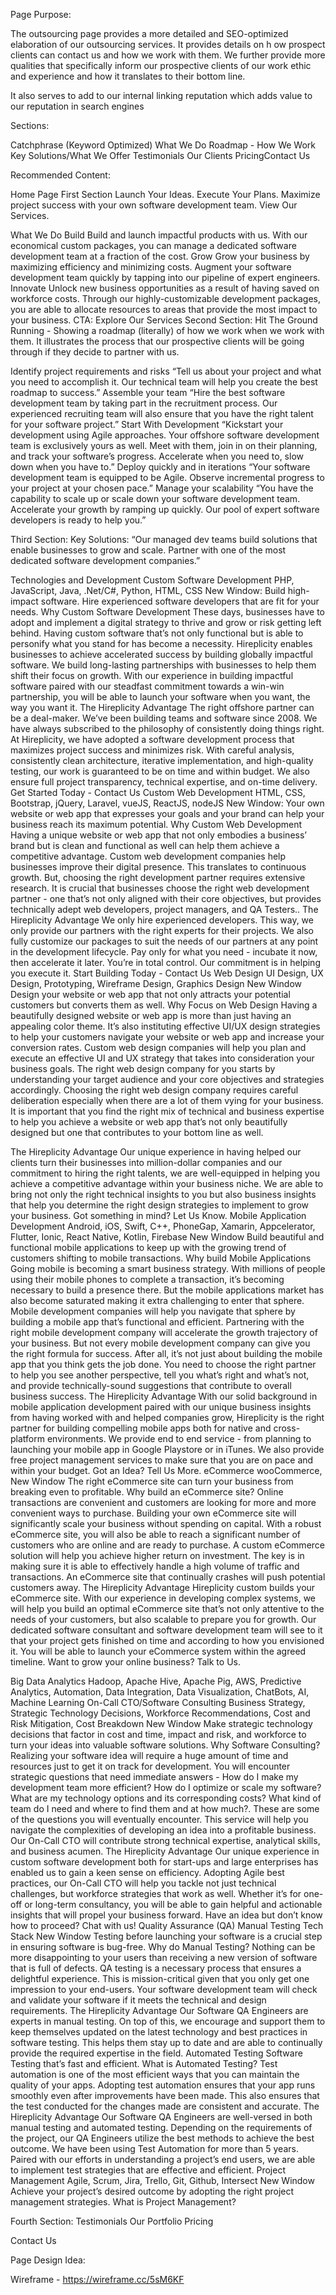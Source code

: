 Page Purpose:

The outsourcing page provides a more detailed and SEO-optimized elaboration of our outsourcing services. It provides details on h
ow prospect clients can contact us and how we work with them. 
We further provide more qualities that specifically inform our prospective clients of our work ethic and experience and how it translates to their bottom line.

It also serves to add to our internal linking reputation which adds value to our reputation in search engines

Sections:


Catchphrase (Keyword Optimized)
What We Do
Roadmap -  How We Work
Key Solutions/What We Offer
Testimonials
Our Clients
PricingContact Us

Recommended Content:

Home Page
First Section
Launch Your Ideas. Execute Your Plans. Maximize project success with your own software development team.
View Our Services.

What We Do
Build
Build and launch impactful products with us. With our economical custom packages, you can manage a dedicated software development team at a fraction of the cost.
Grow
Grow your business by maximizing efficiency and minimizing costs. Augment your software development team quickly by tapping into our pipeline of expert engineers.
Innovate
Unlock new business opportunities as a result of having saved on workforce costs. Through our highly-customizable development packages, you are able to allocate resources to areas that provide the most impact to your business.
CTA: Explore Our Services
Second Section: Hit The Ground Running - Showing a roadmap (literally) of how we work when we work with them. It illustrates the process that our prospective clients will be going through if they decide to partner with us.

Identify project requirements and risks
“Tell us about your project and what you need to accomplish it. Our technical team will help you create the best roadmap to success.”
Assemble your team
“Hire the best software development team by taking part in the recruitment process. Our experienced recruiting team will also ensure that you have the right talent for your software project.”
Start With Development
“Kickstart your development using Agile approaches. Your offshore software development team is exclusively yours as well. Meet with them, join in on their planning, and track your software’s progress. Accelerate when you need to, slow down when you have to.”
Deploy quickly and in iterations
“Your software development team is equipped to be Agile. Observe incremental progress to your project at your chosen pace.”
Manage your scalability
“You have the capability to scale up or scale down your software development team. Accelerate your growth by ramping up quickly. Our pool of expert software developers is ready to help you.”

Third Section: Key Solutions: “Our managed dev teams build solutions that enable businesses to grow and scale. Partner with one of the most dedicated software development companies.”

Technologies and Development
Custom Software Development
PHP, JavaScript, Java, .Net/C#, Python, HTML, CSS
New Window:
Build high-impact software. Hire experienced software developers that are fit for your needs.
Why Custom Software Development
These days, businesses have to adopt and implement a digital strategy to thrive and grow or risk getting left behind.
Having custom software that’s not only functional but is able to personify what you stand for has become a necessity.
Hireplicity enables businesses to achieve accelerated success by building globally impactful software.
We build long-lasting partnerships with businesses to help them shift their focus on growth. With our experience in building impactful software paired with our steadfast commitment towards a win-win partnership, you will be able to launch your software when you want, the way you want it. 
The Hireplicity Advantage
The right offshore partner can be a deal-maker. We’ve been building teams and software since 2008. We have always subscribed to the philosophy of consistently doing things right.
At Hireplicity, we have adopted a software development process that maximizes project success and minimizes risk. With careful analysis, consistently clean architecture, iterative implementation, and high-quality testing, our work is guaranteed to be on time and within budget. We also ensure full project transparency, technical expertise, and on-time delivery. 
Get Started Today - Contact Us
Custom Web Development
HTML, CSS, Bootstrap, jQuery, Laravel, vueJS, ReactJS, nodeJS
New Window:
Your own website or web app that expresses your goals and your brand can help your business reach its maximum potential.
Why Custom Web Development
Having a unique website or web app that not only embodies a business’ brand but is clean and functional as well can help them achieve a competitive advantage. 
Custom web development companies help businesses improve their digital presence. This translates to continuous growth. But, choosing the right development partner requires extensive research. It is crucial that businesses choose the right web development partner - one that’s not only aligned with their core objectives, but provides technically adept web developers, project managers, and QA Testers..
The Hireplicity Advantage
We only hire experienced developers. This way, we only provide our partners with the right experts for their projects.
We also fully customize our packages to suit the needs of our partners at any point in the development lifecycle. Pay only for what you need - incubate it now, then accelerate it later. You’re in total control. Our commitment is in helping you execute it.
Start Building Today - Contact Us
Web Design
UI Design, UX Design, Prototyping, Wireframe Design, Graphics Design
New Window
Design your website or web app that not only attracts your potential customers but converts them as well.
Why Focus on Web Design
Having a beautifully designed website or web app is more than just having an appealing color theme. It’s also instituting effective UI/UX design strategies to help your customers navigate your website or web app and increase your conversion rates.
Custom web design companies will help you plan and execute an effective UI and UX strategy that takes into consideration your business goals. The right web design company for you starts by understanding your target audience and your core objectives and strategies accordingly. 
Choosing the right web design company requires careful deliberation especially when there are a lot of them vying for your business. It is important that you find the right mix of technical and business expertise to help you achieve a website or web app that’s not only beautifully designed but one that contributes to your bottom line as well. 
 
The Hireplicity Advantage
Our unique experience in having helped our clients turn their businesses into million-dollar companies and our commitment to hiring the right talents, we are well-equipped in helping you achieve a competitive advantage within your business niche.
We are able to bring not only the right technical insights to you but also business insights that help you determine the right design strategies to implement to grow your business.
Got something in mind? Let Us Know.
Mobile Application Development
Android, iOS, Swift, C++, PhoneGap, Xamarin, Appcelerator, Flutter, Ionic, React Native, Kotlin, Firebase
New Window
Build beautiful and functional mobile applications to keep up with the growing trend of customers shifting to mobile transactions.
Why build Mobile Applications
Going mobile is becoming a smart business strategy. With millions of people using their mobile phones to complete a transaction, it’s becoming necessary to build a presence there. But the mobile applications market has also become saturated making it extra challenging to enter that sphere.
Mobile development companies will help you navigate that sphere by building a mobile app that’s functional and efficient. Partnering with the right mobile development company will accelerate the growth trajectory of your business.
But not every mobile development company can give you the right formula for success. After all, it’s not just about building the mobile app that you think gets the job done. You need to choose the right partner to help you see another perspective, tell you what’s right and what’s not, and provide technically-sound suggestions that contribute to overall business success.
The Hireplicity Advantage
With our solid background in mobile application development paired with our unique business insights from having worked with and helped companies grow, Hireplicity is the right partner for building compelling mobile apps both for native and cross-platform environments.
We provide end to end service - from planning to launching your mobile app in Google Playstore or in iTunes. We also provide free project management services to make sure that you are on pace and within your budget. 
Got an Idea? Tell Us More.
eCommerce
wooCommerce,
New Window
The right eCommerce site can turn your business from breaking even to profitable.
Why build an eCommerce site?
Online transactions are convenient and customers are looking for more and more convenient ways to purchase. Building your own eCommerce site will significantly scale your business without spending on capital. With a robust eCommerce site, you will also be able to reach a significant number of customers who are online and are ready to purchase. 
A custom eCommerce solution will help you achieve higher return on investment. The key is in making sure it is able to effectively handle a high volume of traffic and transactions. An eCommerce site that continually crashes will push potential customers away.
The Hireplicity Advantage
Hireplicity custom builds your eCommerce site. With our experience in developing complex systems, we will help you build an optimal eCommerce site that’s not only attentive to the needs of your customers, but also scalable to prepare you for growth.
Our dedicated software consultant and software development team will see to it that your project gets finished on time and according to how you envisioned it. You will be able to launch your eCommerce system within the agreed timeline.
Want to grow your online business? Talk to Us.


Big Data Analytics
Hadoop, Apache Hive, Apache Pig, AWS, Predictive Analytics, Automation, Data Integration, Data Visualization, ChatBots, AI, Machine Learning
On-Call CTO/Software Consulting
Business Strategy, Strategic Technology Decisions, Workforce Recommendations, Cost and Risk Mitigation, Cost Breakdown
New Window
Make strategic technology decisions that factor in cost and time, impact and risk, and workforce to turn your ideas into valuable software solutions.
Why Software Consulting?
Realizing your software idea will require a huge amount of time and resources just to get it on track for development. You will encounter strategic questions that need immediate answers - How do I make my development team more efficient? How do I optimize or scale my software? What are my technology options and its corresponding costs? What kind of team do I need and where to find them and at how much?. 
These are some of the questions you will eventually encounter. This service will help you navigate the complexities of developing an idea into a profitable business. Our On-Call CTO will contribute strong technical expertise, analytical skills, and business acumen.
The Hireplicity Advantage
Our unique experience in custom software development both for start-ups and large enterprises has enabled us to gain a keen sense on efficiency. Adopting Agile best practices, our On-Call CTO will help you tackle not just technical challenges, but workforce strategies that work as well. Whether it’s for one-off or long-term consultancy, you will be able to gain helpful and actionable insights that will propel your business forward.
Have an idea but don’t know how to proceed? Chat with us!
Quality Assurance (QA)
Manual Testing
Tech Stack
New Window
Testing before launching your software is a crucial step in ensuring software is bug-free.
Why do Manual Testing?
Nothing can be more disappointing to your users than receiving a new version of software that is full of defects. QA testing is a necessary process that ensures a delightful experience.
This is mission-critical given that you only get one impression to your end-users. Your software development team will check and validate your software if it meets the technical and design requirements.
The Hireplicity Advantage
Our Software QA Engineers are experts in manual testing. On top of this, we encourage and support them to keep themselves updated on the latest technology and best practices in software testing. This helps them stay up to date and are able to continually provide the required expertise in the field. 
Automated Testing
Software Testing that’s fast and efficient.
What is Automated Testing?
Test automation is one of the most efficient ways that you can maintain the quality of your apps. Adopting test automation ensures that your app runs smoothly even after improvements have been made. This also ensures that the test conducted for the changes made are consistent and accurate.
The Hireplicity Advantage
Our Software QA Engineers are well-versed in both manual testing and automated testing. Depending on the requirements of the project, our QA Engineers utilize the best methods to achieve the best outcome. 
We have been using Test Automation for more than 5 years. Paired with our efforts in understanding a project’s end users, we are able to implement test strategies that are effective and efficient.
Project Management
Agile, Scrum, Jira, Trello, Git, Github, Intersect
New Window
Achieve your project’s desired outcome by adopting the right project management strategies.
What is Project Management?



Fourth Section: Testimonials
Our Portfolio
Pricing


Contact Us

Page Design Idea:

Wireframe - https://wireframe.cc/5sM6KF
